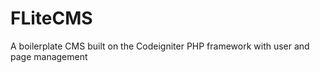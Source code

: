 FLiteCMS
========

A boilerplate CMS built on the Codeigniter PHP framework with user and page management